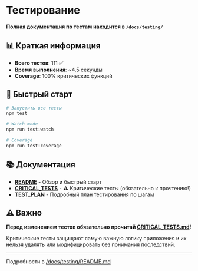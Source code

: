# Тестирование

**Полная документация по тестам находится в `/docs/testing/`**

## 📊 Краткая информация

- **Всего тестов**: 111 ✅
- **Время выполнения**: ~4.5 секунды
- **Coverage**: 100% критических функций

## 🚀 Быстрый старт

```bash
# Запустить все тесты
npm test

# Watch mode
npm run test:watch

# Coverage
npm run test:coverage
```

## 📚 Документация

- **[README](./docs/testing/README.md)** - Обзор и быстрый старт
- **[CRITICAL_TESTS](./docs/testing/CRITICAL_TESTS.md)** - ⚠️ Критические тесты (обязательно к прочтению!)
- **[TEST_PLAN](./docs/testing/TEST_PLAN.md)** - Подробный план тестирования по шагам

## ⚠️ Важно

**Перед изменением тестов обязательно прочитай [CRITICAL_TESTS.md](./docs/testing/CRITICAL_TESTS.md)!**

Критические тесты защищают самую важную логику приложения и их нельзя удалять или модифицировать без понимания последствий.

---

Подробности в [/docs/testing/README.md](./docs/testing/README.md)
